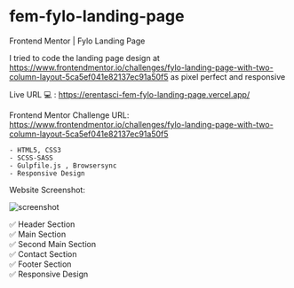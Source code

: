 # fem-fylo-landing-page
Frontend Mentor | Fylo Landing Page

I tried to code the landing page design at https://www.frontendmentor.io/challenges/fylo-landing-page-with-two-column-layout-5ca5ef041e82137ec91a50f5 as pixel perfect and responsive

Live URL 💻 : https://erentasci-fem-fylo-landing-page.vercel.app/

Frontend Mentor Challenge URL: https://www.frontendmentor.io/challenges/fylo-landing-page-with-two-column-layout-5ca5ef041e82137ec91a50f5

```
- HTML5, CSS3
- SCSS-SASS
- Gulpfile.js , Browsersync
- Responsive Design
```

Website Screenshot:

![screenshot](https://res.cloudinary.com/dz209s6jk/image/upload/q_auto:good,w_900/Challenges/alno0v75fow4xueknwtu.jpg)

✅ Header Section
<br>
✅ Main Section
<br>
✅ Second Main Section
<br>
✅ Contact Section
<br>
✅ Footer Section
<br>
✅ Responsive Design

